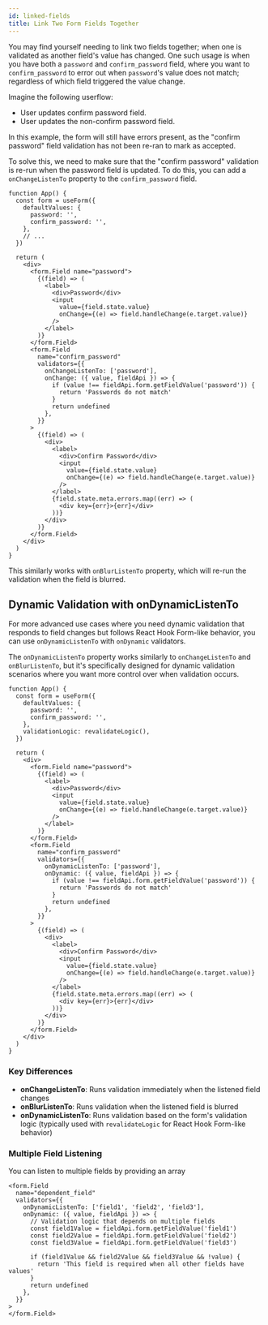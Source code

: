 ```yaml
---
id: linked-fields
title: Link Two Form Fields Together
---
```


You may find yourself needing to link two fields together; when one is validated as another field's value has changed.
One such usage is when you have both a `password` and `confirm_password` field,
where you want to `confirm_password` to error out when `password`'s value does not match;
regardless of which field triggered the value change.

Imagine the following userflow:

- User updates confirm password field.
- User updates the non-confirm password field.

In this example, the form will still have errors present,
as the "confirm password" field validation has not been re-ran to mark as accepted.

To solve this, we need to make sure that the "confirm password" validation is re-run when the password field is updated.
To do this, you can add a `onChangeListenTo` property to the `confirm_password` field.

```tsx
function App() {
  const form = useForm({
    defaultValues: {
      password: '',
      confirm_password: '',
    },
    // ...
  })

  return (
    <div>
      <form.Field name="password">
        {(field) => (
          <label>
            <div>Password</div>
            <input
              value={field.state.value}
              onChange={(e) => field.handleChange(e.target.value)}
            />
          </label>
        )}
      </form.Field>
      <form.Field
        name="confirm_password"
        validators={{
          onChangeListenTo: ['password'],
          onChange: ({ value, fieldApi }) => {
            if (value !== fieldApi.form.getFieldValue('password')) {
              return 'Passwords do not match'
            }
            return undefined
          },
        }}
      >
        {(field) => (
          <div>
            <label>
              <div>Confirm Password</div>
              <input
                value={field.state.value}
                onChange={(e) => field.handleChange(e.target.value)}
              />
            </label>
            {field.state.meta.errors.map((err) => (
              <div key={err}>{err}</div>
            ))}
          </div>
        )}
      </form.Field>
    </div>
  )
}
```

This similarly works with `onBlurListenTo` property, which will re-run the validation when the field is blurred.

## Dynamic Validation with onDynamicListenTo

For more advanced use cases where you need dynamic validation that responds to field changes but follows React Hook Form-like behavior, you can use `onDynamicListenTo` with `onDynamic` validators.

The `onDynamicListenTo` property works similarly to `onChangeListenTo` and `onBlurListenTo`, but it's specifically designed for dynamic validation scenarios where you want more control over when validation occurs.

```tsx
function App() {
  const form = useForm({
    defaultValues: {
      password: '',
      confirm_password: '',
    },
    validationLogic: revalidateLogic(),
  })

  return (
    <div>
      <form.Field name="password">
        {(field) => (
          <label>
            <div>Password</div>
            <input
              value={field.state.value}
              onChange={(e) => field.handleChange(e.target.value)}
            />
          </label>
        )}
      </form.Field>
      <form.Field
        name="confirm_password"
        validators={{
          onDynamicListenTo: ['password'],
          onDynamic: ({ value, fieldApi }) => {
            if (value !== fieldApi.form.getFieldValue('password')) {
              return 'Passwords do not match'
            }
            return undefined
          },
        }}
      >
        {(field) => (
          <div>
            <label>
              <div>Confirm Password</div>
              <input
                value={field.state.value}
                onChange={(e) => field.handleChange(e.target.value)}
              />
            </label>
            {field.state.meta.errors.map((err) => (
              <div key={err}>{err}</div>
            ))}
          </div>
        )}
      </form.Field>
    </div>
  )
}
```

### Key Differences

- **onChangeListenTo**: Runs validation immediately when the listened field changes
- **onBlurListenTo**: Runs validation when the listened field is blurred  
- **onDynamicListenTo**: Runs validation based on the form's validation logic (typically used with `revalidateLogic` for React Hook Form-like behavior)

### Multiple Field Listening

You can listen to multiple fields by providing an array

```tsx
<form.Field
  name="dependent_field"
  validators={{
    onDynamicListenTo: ['field1', 'field2', 'field3'],
    onDynamic: ({ value, fieldApi }) => {
      // Validation logic that depends on multiple fields
      const field1Value = fieldApi.form.getFieldValue('field1')
      const field2Value = fieldApi.form.getFieldValue('field2')
      const field3Value = fieldApi.form.getFieldValue('field3')
      
      if (field1Value && field2Value && field3Value && !value) {
        return 'This field is required when all other fields have values'
      }
      return undefined
    },
  }}
>
</form.Field>
```

